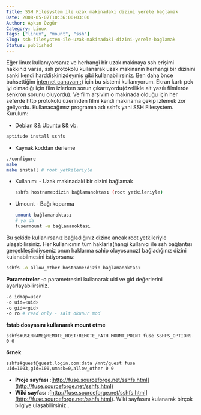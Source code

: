 ```yaml
---
Title: SSH Filesystem ile uzak makinadaki dizini yerele bağlamak
Date: 2008-05-07T10:36:00+03:00
Author: Aşkın Özgür
Category: Linux
Tags: ["linux", "mount", "ssh"]
Slug: ssh-filesystem-ile-uzak-makinadaki-dizini-yerele-baglamak
Status: published
---
```


Eğer linux kullanıyorsanız ve herhangi bir uzak makinaya ssh erişimi hakkınız varsa, ssh protokolü kullanarak uzak makinanın herhangi bir dizinini sanki kendi harddiskinizdeymiş gibi kullanabilirsiniz.
Ben daha önce bahsettiğim [internet canavarı :)](/tr/blog/telekom-artik-kork-benden/) için bu sistemi kullanıyorum. Ekran kartı pek iyi olmadığı için film izlerken sorun çıkartıyordu(özellikle alt yazılı filmlerde senkron sorunu oluyordu). Ve film arşivim o makinada olduğu için her seferde http protokolü üzerinden filmi kendi makinama çekip izlemek zor geliyordu.
Kullanacağımız programın adı sshfs yani SSH Filesystem.
Kurulum:

 - Debian && Ubuntu && vb.
 ```bash
 aptitude install sshfs
 ```
 - Kaynak koddan derleme
 ```bash
 ./configure
 make
 make install # root yetkileriyle
 ```

 - Kullanımı - Uzak makinadaki bir dizini bağlamak
   ```bash
   sshfs hostname:dizin bağlamanoktası (root yetkileriyle)
   ```
 - Umount - Bağı koparma
   ```bash
   umount bağlamanoktası
   # ya da
   fusermount -u bağlamanoktası
   ```

Bu şekide kullanırsanız bağladığınız dizine ancak root yetkileriyle ulaşabilirsiniz. Her kullanıcının tüm haklarla(hangi kullanıcı ile ssh bağlantısı gerçekleştirdiyseniz onun haklarına sahip oluyosunuz) bağladığınız dizini kulanabilmesini istiyorsanız
```bash
sshfs -o allow_other hostname:dizin bağlamanoktası
```
**Parametreler**
-o parametresini kullanarak uid ve gid değerlerini ayarlayabilirsiniz.

```bash
-o idmap=user
-o uid=<uid>
-o gid=<gid>
-o ro # read only - salt okunur mod
```

**fstab dosyasını kullanarak mount etme**
```
sshfs#USERNAME@REMOTE_HOST:REMOTE_PATH MOUNT_POINT fuse SSHFS_OPTIONS 0 0
```
**örnek**
```
sshfs#guest@guest.login.com:data /mnt/guest fuse uid=1003,gid=100,umask=0,allow_other 0 0
```

- **Proje sayfası** :[http://fuse.sourceforge.net/sshfs.html](http://fuse.sourceforge.net/sshfs.html)
- **Wiki sayfası** :[http://fuse.sourceforge.net/sshfs.html](http://fuse.sourceforge.net/sshfs.html). Wiki sayfasını kulanarak birçok bilgiye ulaşabilirsiniz..

<!--more-->
